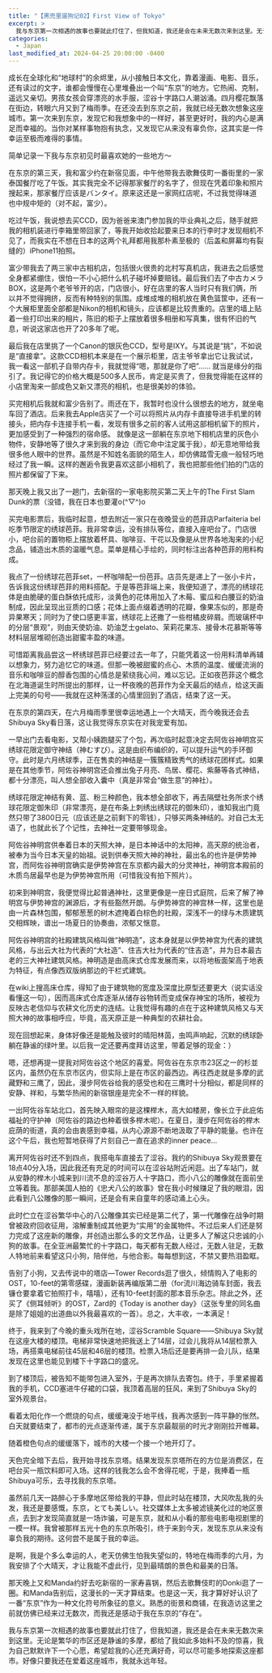 ```yaml
---
title: "【黑兜里遛狗记02】First View of Tokyo"
excerpt: >
  我与东京第一次相遇的故事也要就此打住了，但我知道，我还是会在未来无数次来到这里。无论是繁华的市区还是静谧的多摩，都给了我如此多始料不及的惊喜，我为自己默默许下一个心愿，希望趁我的心还充满好奇，可以尽可能多地探索这座都市。好像只要我还在爱着这座城市，我就永远年轻。
categories:
  - Japan
last_modified_at: 2024-04-25 20:00:00 -0400
---
```


<link href="https://fonts.googleapis.com/css2?family=Noto+Serif+SC&display=swap" rel="stylesheet">

<style>
.page__title {
  font-size: 1.0rem;
  color: #222222;
  font-family: "Noto Serif SC", "PingFang SC", "Microsoft YaHei", serif;
  font-weight: 600;
  line-height: 1.4;
  margin-bottom: 1rem;
}

.page__content p {
  font-size: 0.65rem;
  color: #111111;
  line-height: 1.6;
  font-family: "Noto Serif SC", "PingFang SC", "Microsoft YaHei", serif;
}
</style>

成长在全球化和“地球村”的余烬里，从小接触日本文化，靠着漫画、电影、音乐，还有读过的文字，谁都会慢慢在心里堆叠出一个叫“东京”的地方。它热闹、克制，遥远又亲切。男孩女孩会穿漂亮的水手服，涩谷十字路口人潮汹涌。四月樱花飘落在街边，转眼六月又到了梅雨季。在还没去到东京之前，我就已经无数次想象这座城市。第一次来到东京，发现它和我想象中的一样好，甚至更好时，我的内心是满足而幸福的。当你对某样事物抱有执念，又发现它从来没有辜负你，这其实是一件幸运至极而难得的事情。

简单记录一下我与东京初见时最喜欢她的一些地方～

在东京的第三天，我和富少约在新宿见面，中午他带我去歌舞伎町一番街里的一家泰国餐厅吃了午饭。其实我完全不记得那家餐厅的名字了，但现在凭着印象和照片搜起来，那家餐厅应该是バンタイ。原来这还是一家网红店呢，不过我觉得味道也中规中矩的（对不起，富少）。

吃过午饭，我说想去买CCD，因为爸爸来澳门参加我的毕业典礼之后，随手就把我的相机装进行李箱里带回家了，等我开始收拾起要来日本的行李时才发现相机不见了，而我实在不想在日本的这两个礼拜都用我那朴素至极的（后盖和屏幕均有裂缝的）iPhone11拍照。

富少带我去了两三家中古相机店，包括很火很贵的北村写真机店，我进去之后感觉全身都紧绷住，很怕一不小心把什么机子碰坏掉要赔钱。最后我们去了中古カメラBOX，这是两个老爷爷开的店，门店很小，好在店里的客人当时只有我们俩，所以并不觉得拥挤，反而有种特别的氛围。成堆成堆的相机放在黄色篮筐中，还有一个大展柜里面全部都是Nikon的相机和镜头，应该都是比较贵重的。店里的墙上贴着一些打印出来的相片，陈旧的柜子上摆放着很多相册和写真集，很有怀旧的气息，听说这家店也开了20多年了呢。

最后我在店里挑了一个Canon的银灰色CCD，型号是IXY。与其说是“挑”，不如说是“直接拿”。这款CCD相机本来是在一个展示柜里，店主爷爷拿出它让我试试，我一看这一部机子自带内存卡，我就觉得“嗯，那就是你了吧”...... 就当是缘分的指引了。我记得它的价格大概是500多人民币，肯定是买贵了，但我觉得能在这样的小店里淘来一部成色又新又漂亮的相机，也是很美妙的体验。

买完相机后我就和富少告别了。雨还在下，我暂时也没什么很想去的地方，就坐电车回了酒店。后来我去Apple店买了一个可以将照片从内存卡直接导进手机里的转接头，把内存卡连接手机一看，发现有很多之前的客人试用这部相机留下的照片，更加感受到了一种强烈的宿命感。
就像是这一部躺在东京地下相机店里的灰色小物件，安静地等了很久才来到我的身边（而它命中注定属于我），却无意地带给我很多他人眼中的世界。虽然是不知姓名面貌的陌生人，却仿佛踏雪无痕一般轻巧地经过了我一瞬。这样的邂逅令我更喜欢这部小相机了，我也把那些他们拍的门店的照片都保留了下来。

那天晚上我又出了一趟门，去新宿的一家电影院买第二天上午的The First Slam Dunk的票（没错，我在日本也要灌o(^▽^)o

买完电影票后，我临时起意，想去附近一家只在夜晚营业的芭菲店Parfaiteria bel吃季节限定的绣球芭菲。我非常幸运，没有排队等位，直接入座吧台了。门店很小，吧台前的置物柜上摆放着杯具、咖啡豆、干花以及像是从世界各地淘来的小纪念品，铺造出木质的温暖气息。菜单是精心手绘的，同时标注出各种芭菲的用料构成。

我点了一份绣球花芭菲set，一杯咖啡配一份芭菲。店员先是递上了一张小卡片，告诉我这份绣球芭菲的用料搭配。于是等芭菲端上来，我便知道了，漂亮的绣球花体是由脆硬的蛋白酥依托成形，淡黄色的花体用加入了木莓、蜜瓜和白腰豆的奶油制成，因此呈现出豆质的口感；花体上面点缀着透明的花瓣，像果冻似的，那是奇异果寒天；同时为了使口感更丰富，绣球花上还撒了一些柑橘皮碎屑。而玻璃杯中的分层“景观”，则由天使奶油、奶油芝士gelato、茉莉花果冻、接骨木花慕斯等等材料层层堆砌创造出甜蜜丰盈的味道。

可惜距离我品尝这一杯绣球芭菲已经要过去一年了，只能凭着这一份用料清单再辅以想象力，努力追忆它的味道。但那一晚被甜蜜的点心、木质的温度、缓缓流淌的音乐和咖啡豆的醇香包围的心情总是萦绕我心间，难以忘记。正如夜芭菲这个概念在北海道诞生时所提出的那样，让一杯夜晚的芭菲作为全天最后的结点，给这天画上完美的句号——我就在这种荡漾的心情里回到了酒店，结束了这一天。

在东京的第四天，在六月梅雨季里很幸运地遇上一个大晴天，而今晚我还会去Shibuya Sky看日落，这让我觉得东京实在对我宠爱有加。

一早出门去看电影，又帮小姨跑腿买了个包，再次临时起意决定去阿佐谷神明宫买绣球花限定御守神结（神むすび）。这是由织布编织的，可以提升运气的手环御守。此时是六月绣球季，正在售卖的神结是一簇簇精致秀气的绣球花团样式。如果是在其他季节，阿佐谷神明宫还会推出兔子月亮、鸟居、樱花、紫藤等各式神结，都十分漂亮，叫人想全部收入囊中（真是非常会“做生意”的神社）。

绣球花限定神结有黄、蓝、粉三种颜色，我本想全部收下，再去隔壁社务所求个绣球花限定御朱印（非常漂亮，是在布条上刺绣出绣球花的御朱印），谁知我出门竟然只带了3800日元（应该还是之前剩下的零钱），只够买两条神结的。对自己太无语了，也就此长了个记性，去神社一定要带够现金。

阿佐谷神明宫供奉着日本的天照大神，是日本神话中的太阳神，高天原的统治者，被奉为当今日本天皇的始祖。说到供奉天照大神的神社，最出名的也许是伊势神宫，而阿佐谷神明宫确实是伊势神宫在东京都内最大的分灵神社，神明宫本殿前的木质鸟居最早也是为伊势神宫所用（可惜我没有拍下照片）。

初来到神明宫，我便觉得比起普通神社，这里更像是一座日式庭院，后来了解了神明宫与伊势神宫的渊源后，才有些豁然开朗。与伊势神宫的神宫林一样，这里也是由一片森林包围，郁郁葱葱的树木遮掩着白棕色的社殿，深浅不一的绿与木质建筑交相辉映，谱出一场夏日的协奏曲，浓郁又惬意。

阿佐谷神明宫的社殿建筑风格叫做“神明造”，这本身就是以伊势神宫为代表的建筑风格，与出云大社为代表的“大社造”、住吉大社为代表的“住吉造”，并为日本最古老的三大神社建筑风格。神明造是由高床式仓库发展而来，以将地板面架高于地表为特征，有点像西双版纳那边的干栏式建筑。

在wiki上搜高床仓库，得知了由于建筑物的宽度及深度比原型还要更大（说实话没看懂这一句），因而高床式仓库逐渐从储存谷物转而变成保存神宝的场所，被视为反映古老信仰与农耕文化历史的连结。让我觉得有趣的点在于这种建筑风格又与天照大神的故事相呼应，毕竟，高天原正是一种典型的农耕社会。

现在回想起来，身体好像还是能触及彼时的晴阳林茵，虫鸣声响起，沉默的绣球卧躺在静谧的绿叶里。以后我一定还要再度拜访这里，带着足够的现金：）

嗯，还想再提一提我对阿佐谷这个地区的喜爱。阿佐谷在东京市23区之一的杉並区内，虽然仍在东京市区内，但实际上是在市区的最西边。再往西走就是多摩的武藏野和三鹰了，因此，漫步阿佐谷给我的感受也和在三鹰时十分相似，都是同样的安静、祥和，与繁华热闹的新宿银座是完全不一样的样貌。

一出阿佐谷车站北口，首先映入眼帘的是这棵榉木，高大如楼房，像长立于此庇佑福祉的守护神（阿佐谷的路边也种着很多榉木呢）。在夏日，漫步在阿佐谷的榉木庇荫的街道，真的会由衷感到幸福，从内心源源不断地汲取了平静的能量。也许在这个午后，我也短暂地获得了片刻自己一直在追求的inner peace...

离开阿佐谷时还不到四点，我搭电车直接去了涩谷。我约的Shibuya Sky观景要在18点40分入场，因此我还有充足的时间可以在涩谷站附近闲逛。出了车站门，就从安静的榉木小城来到川流不息的涩谷万人十字路口，而小八公的雕像就在面前坐立等着我。那部美国人拍的《忠犬八公的故事》曾在我小时候赚足了我的眼泪，因此看到八公雕像的那一瞬间，还是会有来自童年的感动涌上心头。

此时伫立在涩谷繁华中心的八公雕像其实已经是第二代了，第一代雕像在战争时期曾被政府回收征用，溶解重制成其他更为“实用”的金属物件。不过后来人们还是努力完成了这座新的雕像，并创造出那么多的文艺作品，让更多人了解这只忠诚的小狗的故事。在全亚洲最繁忙的十字路口，每天都有无数人经过，无数人驻足，无数人特地前来看望这只小狗，陪伴他，与他合影。每每想到这，不禁又要热泪盈眶。

告别了小狗，又去传说中的塔店—Tower Records逛了很久，倾情购入了电影的OST，10-feet的第零感碟，漫画新装再编版第二册（for流川海边骑车封面，我去镰仓要拿着它拍照打卡，嘻嘻），还有10-feet封面的那本音乐杂志。除此之外，还买了《侧耳倾听》的OST，Zard的《Today is another day》（这张专里的同名曲是除了姐姐的出道曲以外我最喜欢的一首）。总之，大丰收，一本满足！

终于，我来到了今晚的重头戏所在地，涩谷Scramble Square——Shibuya Sky就在这座大楼的楼顶。电梯非常快速地把我送上了14层，过会儿我将从14层检票入场，再搭乘电梯前往45层和46层的楼顶。检票入场后还是要再排一会儿队，结果发现在这里也能见到楼下十字路口的盛况。

到了楼顶后，被告知不能带包进入室外，于是再次排队去寄包。终于，手里紧握着我的手机，CCD塞进牛仔裙的口袋，我顶着高层的狂风，来到了Shibuya Sky的室外观景台。

看着太阳化作一个燃烧的句点，缓缓淹没于地平线，我再次感到一阵平静的怅然。白天就要结束了，都市的光点逐渐传递，属于东京最靓丽的时光才刚刚拉开帷幕。

随着橙色句点的缓缓落下，城市的大楼一个接一个地开灯了。

天色完全暗下去后，我开始寻找东京塔。结果发现东京塔所在的方位是消费区，在吧台买一瓶饮料即可入场。这样的钱我怎么会不舍得花呢，于是，我捧着一瓶Shibuya可乐，去寻找我的东京塔。

虽然前几天一路醉心于多摩地区带给我的平静，但此时站在楼顶，大风吹乱我的头发，我还是要感慨，东京，とても美しい。社交媒体上太多被滤镜美化过的地区景点，去到才发现简直就是一场诈骗，可是东京，就和从小看的那些电影电视剧里的一模一样。我曾被那样五光十色的东京所吸引，终于来到今天，发现东京从来没有辜负我的期待。这何尝不是属于我的幸运。

是啊，我是个多么幸运的人，老天仿佛生怕我失望似的，特地在梅雨季的六月，为我安排了个大晴天，才让我能不虚此行，见到最晴朗的景色和最美的日落。

那天晚上又和Manda约好去吃新宿的一家寿喜锅，然后去歌舞伎町的Donki逛了一圈。和Manda告别后，这漫长的一天才算结束。也是这一天，我才算好好认识了一番“东京”作为一种文化符号所象征的意义。熟悉的街景和商铺，在我造访这里之前就仿佛已经来过无数次，而我还是感动于我在东京的“存在”。

我与东京第一次相遇的故事也要就此打住了，但我知道，我还是会在未来无数次来到这里。无论是繁华的市区还是静谧的多摩，都给了我如此多始料不及的惊喜，我为自己默默许下一个心愿，希望趁我的心还充满好奇，可以尽可能多地探索这座都市。好像只要我还在爱着这座城市，我就永远年轻。
